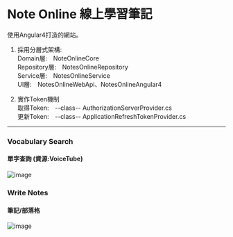 # Note Online 線上學習筆記
使用Angular4打造的網站。<br/>
1. 採用分層式架構: <br/>
Domain層:　NoteOnlineCore <br/>
Repository層:　NotesOnlineRepository <br/>
Service層:　NotesOnlineService <br/>
UI層:　NotesOnlineWebApi、NotesOnlineAngular4 <br/>

2. 實作Token機制<br/>
取得Token:　--class-- AuthorizationServerProvider.cs <br/>
更新Token:　--class-- ApplicationRefreshTokenProvider.cs <br/>
<hr/>

### Vocabulary Search
#### 單字查詢 (資源:VoiceTube)
![image](https://user-images.githubusercontent.com/25237461/34454883-3dff5c80-edaf-11e7-8619-421d4d9dc450.png)
### Write Notes
####  筆記/部落格
![image](https://user-images.githubusercontent.com/25237461/35226789-590228c6-ffc7-11e7-886f-475aac676ac4.png)

